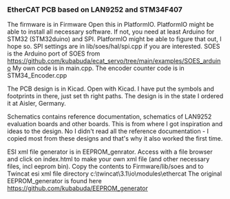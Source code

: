 ### EtherCAT PCB based on LAN9252 and STM34F407

The firmware is in Firmware
Open this in PlatformIO. PlatformIO might be able to install all necessary software. If not, you need at least Arduino for STM32 (STM32duino) and SPI. PlatformIO might be able to figure that out, I hope so.
SPI settings are in lib/soes/hal/spi.cpp if you are interested.
SOES is the Arduino port of SOES from https://github.com/kubabuda/ecat_servo/tree/main/examples/SOES_arduino
My own code is in main.cpp. The encoder counter code is in STM34_Encoder.cpp

The PCB design is in Kicad. Open with Kicad. I have put the symbols and footprints in there, just set th right paths.
The design is in the state I ordered it at Aisler, Germany.

Schematics contains reference documentation, schematics of LAN9252 evaluation boards and other boards. This is from where I got inspiration and ideas to the design. No I didn't read all the reference documentation - I copied most from these designs and that's why it also worked the first time.

ESI xml file generator is in EEPROM_genrator. Access with a file browser and click on index.html to make your own xml file (and other necessary files, incl eeprom bin). Copy the contents to Firmware/lib/soes
and to Twincat esi xml file directory c:\twincat\3.1\io\modules\ethercat
The original EEPROM_generator is found here https://github.com/kubabuda/EEPROM_generator



